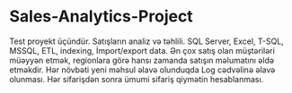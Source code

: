 # Sales-Analytics-Project
Test proyekt üçündür. Satışların analiz və təhlili. 
SQL Server, Excel, T-SQL, MSSQL, ETL, indexing, İmport/export data.
Ən çox satış olan müştəriləri müəyyən etmək, regionlara görə hansı zamanda satışın məlumatını əldə etməkdir. Hər növbəti yeni məhsul əlavə olunduqda Log cədvəlinə əlavə olunması. Hər sifarişdən sonra ümumi sifariş qiymətin hesablanması.
